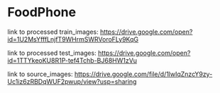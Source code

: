 # FoodPhone

link to processed train_images: https://drive.google.com/open?id=1U2MsYfffLnjfT9WHrmSWRVoroFLy9KqG

link to processed test_images: https://drive.google.com/open?id=1TTYkeoKU8R1P-tef4Tchb-BJ68HW1zVu

link to source_images: https://drive.google.com/file/d/1lwIqZnzcY9zy-Uc1iz6zRBDqWUF2pwup/view?usp=sharing

